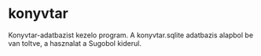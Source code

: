 # konyvtar
Konyvtar-adatbazist kezelo program. A konyvtar.sqlite adatbazis alapbol be van toltve, a hasznalat a Sugobol kiderul.
